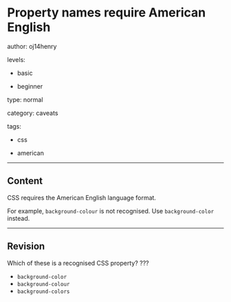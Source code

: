 # Property names require American English
author: oj14henry

levels:

  - basic

  - beginner

type: normal

category: caveats

tags:

  - css

  - american

---
## Content

CSS requires the American English language format. 

For example, `background-colour` is not recognised. Use  `background-color` instead.

---
## Revision

Which of these is a recognised CSS property? ???
* `background-color`
* `background-colour`
* `background-colors`